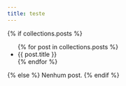 ```yaml
---
title: teste
---
```

{% if collections.posts %}
  <ul>
  {% for post in collections.posts %}
    <li>{{ post.title }}</li>
  {% endfor %}
  </ul>
{% else %}
  Nenhum post.
{% endif %}

